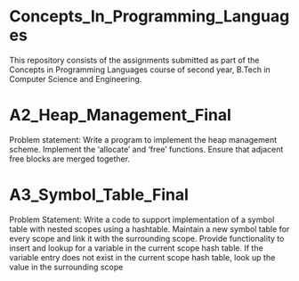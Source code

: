 # Concepts_In_Programming_Languages
This repository consists of the assignments submitted as part of the Concepts in Programming Languages course of second year, B.Tech in Computer Science and Engineering.

# A2_Heap_Management_Final
Problem statement: Write a program to implement the heap management scheme. Implement the ‘allocate’ and ‘free’ functions. Ensure that adjacent free blocks are merged together.

# A3_Symbol_Table_Final
Problem Statement: Write a code to support implementation of a symbol table with nested scopes using a hashtable. Maintain a new symbol table for every scope and link it with the surrounding scope.
Provide functionality to insert and lookup for a variable in the current scope hash table. If the variable entry does not exist in the current scope hash table, look up the value in the surrounding scope

